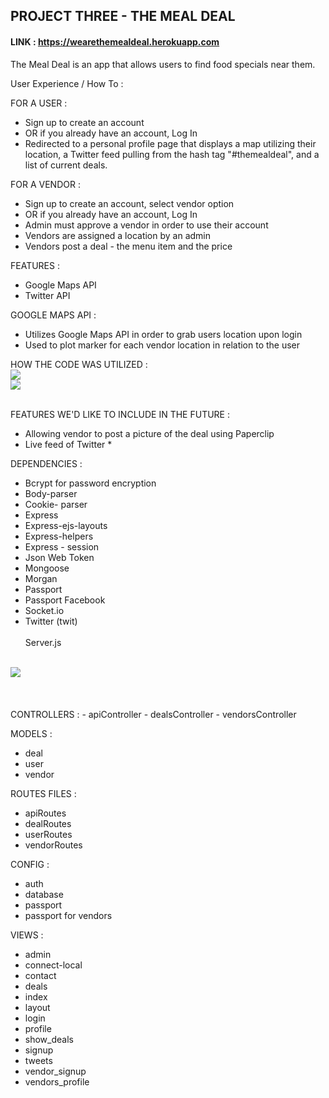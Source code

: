## PROJECT THREE - THE MEAL DEAL 
#### LINK : https://wearethemealdeal.herokuapp.com

The Meal Deal is an app that allows users to find food specials near them. 

User Experience / How To :

FOR A USER : 
- Sign up to create an account
- OR if you already have an account, Log In 
- Redirected to a personal profile page that displays a map utilizing their location, 
    a Twitter feed pulling from the hash tag "#themealdeal", and a list of current deals. 


FOR A VENDOR : 
- Sign up to create an account, select vendor option
- OR if you already have an account, Log In
- Admin must approve a vendor in order to use their account 
- Vendors are assigned a location by an admin 
- Vendors post a deal - the menu item and the price 

FEATURES : 
- Google Maps API 
- Twitter API 


GOOGLE MAPS API : 
- Utilizes Google Maps API in order to grab users location upon login 
- Used to plot marker for each vendor location in relation to the user 

HOW THE CODE WAS UTILIZED : <br>
    <img src = "http://s27.postimg.org/8kiklvymb/Screen_Shot_2015_10_09_at_9_21_30_AM.png"> <br>
    <img src = "http://s2.postimg.org/8et0a673d/Screen_Shot_2015_10_09_at_9_21_52_AM.png"> <br>
    <br>

FEATURES WE'D LIKE TO INCLUDE IN THE FUTURE :
- Allowing vendor to post a picture of the deal using Paperclip 
- Live feed of Twitter * 



DEPENDENCIES : 
- Bcrypt for password encryption 
- Body-parser 
- Cookie- parser 
- Express 
- Express-ejs-layouts
- Express-helpers
- Express - session
- Json Web Token 
- Mongoose
- Morgan 
- Passport
- Passport Facebook
- Socket.io
- Twitter (twit)
<br><br>
Server.js 
<br>
<img src = "http://s1.postimg.org/tfe6kbd5r/Screen_Shot_2015_10_09_at_9_13_54_AM.png">
<br><br><br><br>
CONTROLLERS : 
- apiController
- dealsController
- vendorsController 

MODELS : 
- deal 
- user 
- vendor 

ROUTES FILES : 
- apiRoutes
- dealRoutes
- userRoutes
- vendorRoutes

CONFIG : 
- auth
- database
- passport
- passport for vendors 

VIEWS : 
- admin
- connect-local
- contact 
- deals
- index
- layout 
- login 
- profile 
- show_deals
- signup
- tweets
- vendor_signup
- vendors_profile 
